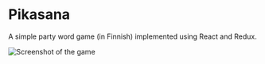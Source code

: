 # Pikasana

A simple party word game (in Finnish) implemented using React and Redux.

![Screenshot of the game](https://i.imgur.com/YPCuESX.png)
